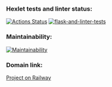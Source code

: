 ### Hexlet tests and linter status:
[![Actions Status](https://github.com/Trankvill/python-project-83/workflows/hexlet-check/badge.svg)](https://github.com/Trankvill/python-project-83/actions)
[![flask-and-linter-tests](https://github.com/Trankvill/python-project-83/actions/workflows/flask-and-linter-tests.yml/badge.svg)](https://github.com/Trankvill/python-project-83/actions/workflows/flask-and-linter-tests.yml)

### Maintainability:
[![Maintainability](https://api.codeclimate.com/v1/badges/e9c9e9e74d3430734614/maintainability)](https://codeclimate.com/github/Trankvill/python-project-83/maintainability)

### Domain link:
[Project on Railway](https://python-project-83-production-8023.up.railway.app/)
